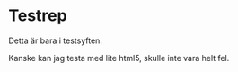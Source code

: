 # Testrep
Detta är bara i testsyften.

Kanske kan jag testa med lite html5, skulle inte vara helt fel.
